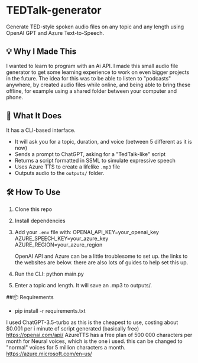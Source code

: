 # TEDTalk-generator

Generate TED-style spoken audio files on any topic and any length using OpenAI GPT and Azure Text-to-Speech.

## 💡 Why I Made This
I wanted to learn to program with an Ai API. I made this small audio file generator to get some learning experience 
to work on even bigger projects in the future. The idea for this was to be able to listen to "podcasts" anywhere, by created audio files
while online, and being able to bring these offline, for example using a shared folder between your computer and phone.


## 🚀 What It Does
It has a CLI-based interface.
- It will ask you for a topic, duration, and voice (between 5 different as it is now)
- Sends a prompt to ChatGPT, asking for a "TedTalk-like" script
- Returns a script formatted in SSML to simulate expressive speech
- Uses Azure TTS to create a lifelike `.mp3` file
- Outputs audio to the `outputs/` folder.

## 🛠️ How To Use
1. Clone this repo  
2. Install dependencies  
3. Add your `.env` file with:
    OPENAI_API_KEY=your_openai_key
    AZURE_SPEECH_KEY=your_azure_key
    AZURE_REGION=your_azure_region

    OpenAI API and Azure can be a little troublesome to set up. the links to the websites are below. there are also lots of guides to help set this up.
4. Run the CLI:
    python main.py
5. Enter a topic and length. It will save an .mp3 to outputs/.

##📦 Requirements
- pip install -r requirements.txt

I used ChatGPT-3.5-turbo as this is the cheapest to use, costing about $0.001 per i minute of script generated (basically free)
https://openai.com/api/
AzureTTS has a free plan of 500 000 characters per month for Neural voices, which is the one i used. this can be changed to "normal" voices
for 5 million characters a month.
https://azure.microsoft.com/en-us/